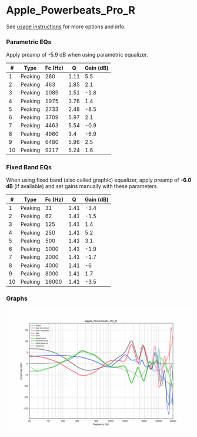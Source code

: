 # Apple_Powerbeats_Pro_R
See [usage instructions](https://github.com/jaakkopasanen/AutoEq#usage) for more options and info.

### Parametric EQs
Apply preamp of -5.9 dB when using parametric equalizer.

|   # | Type    |   Fc (Hz) |    Q |   Gain (dB) |
|-----|---------|-----------|------|-------------|
|   1 | Peaking |       260 | 1.11 |         5.5 |
|   2 | Peaking |       463 | 1.85 |         2.1 |
|   3 | Peaking |      1089 | 1.51 |        -1.8 |
|   4 | Peaking |      1975 | 3.76 |         1.4 |
|   5 | Peaking |      2733 | 2.48 |        -8.5 |
|   6 | Peaking |      3709 | 5.97 |         2.1 |
|   7 | Peaking |      4463 | 5.54 |        -0.9 |
|   8 | Peaking |      4960 | 3.4  |        -6.9 |
|   9 | Peaking |      6480 | 5.96 |         2.5 |
|  10 | Peaking |      9217 | 5.24 |         1.6 |

### Fixed Band EQs
When using fixed band (also called graphic) equalizer, apply preamp of **-6.0 dB** (if available) and set gains manually with these parameters.

|   # | Type    |   Fc (Hz) |    Q |   Gain (dB) |
|-----|---------|-----------|------|-------------|
|   1 | Peaking |        31 | 1.41 |        -3.4 |
|   2 | Peaking |        62 | 1.41 |        -1.5 |
|   3 | Peaking |       125 | 1.41 |         1.4 |
|   4 | Peaking |       250 | 1.41 |         5.2 |
|   5 | Peaking |       500 | 1.41 |         3.1 |
|   6 | Peaking |      1000 | 1.41 |        -1.9 |
|   7 | Peaking |      2000 | 1.41 |        -1.7 |
|   8 | Peaking |      4000 | 1.41 |        -6   |
|   9 | Peaking |      8000 | 1.41 |         1.7 |
|  10 | Peaking |     16000 | 1.41 |        -3.5 |

### Graphs
![](./Apple_Powerbeats_Pro_R.png)
